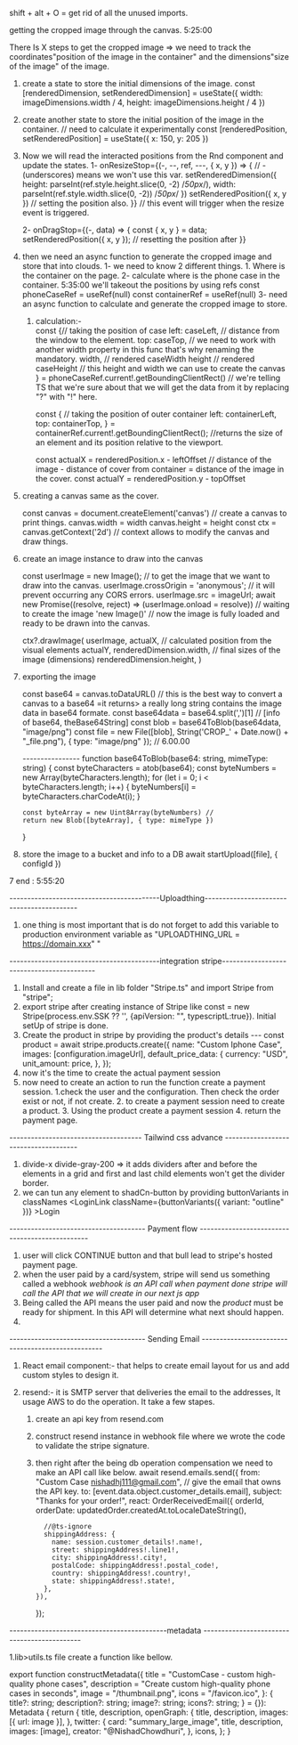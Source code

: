 shift + alt + O = get rid of all the unused imports.

getting the cropped image through the canvas. 5:25:00

There Is X steps to get the cropped image
=> we need to track the coordinates"position of the image in the container" and the dimensions"size of the image" of the image.

1.  create a state to store the initial dimensions of the image.
    const [renderedDimension, setRenderedDimension] = useState({
    width: imageDimensions.width / 4,
    height: imageDimensions.height / 4
    })
2.  create another state to store the initial position of the image in the container. // need to calculate it experimentally
    const [renderedPosition, setRenderedPosition] = useState({
    x: 150,
    y: 205
    })

3.  Now we will read the interacted positions from the Rnd component and update the states.
    1-
    onResizeStop={(-, --, ref, ---, { x, y }) => { // - (underscores) means we won't use this var.
    setRenderedDimension({
    height: parseInt(ref.style.height.slice(0, -2) /_50px_/),
    width: parseInt(ref.style.width.slice(0, -2)) /_50px_/
    })
    setRenderedPosition({ x, y }) // setting the position also.
    }} // this event will trigger when the resize event is triggered.

    2-
    onDragStop={(-, data) => {
    const { x, y } = data;
    setRenderedPosition({ x, y }); // resetting the position after
    }}

4.  then we need an async function to generate the cropped image and store that into clouds.
    1-
    we need to know 2 different things. 1. Where is the container on the page. 2- calculate where is the phone case in the container. 5:35:00
    we'll takeout the positions by using refs
    const phoneCaseRef = useRef<HTMLDivElement>(null)
    const containerRef = useRef<HTMLDivElement>(null)
    3- need an async function to calculate and generate the cropped image to store.

    1. calculation:-  
        const {// taking the position of case
       left: caseLeft, // distance from the window to the element.
       top: caseTop, // we need to work with another width property in this func that's why renaming the mandatory.
       width, // rendered caseWidth
       height // rendered caseHeight
       // this height and width we can use to create the canvas
       } = phoneCaseRef.current!.getBoundingClientRect() // we're telling TS that we're sure about that we will get the data from it by replacing "?" with "!" here.

       const { // taking the position of outer container
       left: containerLeft,
       top: containerTop,
       } = containerRef.current!.getBoundingClientRect(); //returns the size of an element and its position relative to the viewport.

       const actualX = renderedPosition.x - leftOffset // distance of the image - distance of cover from container = distance of the image in the cover.
       const actualY = renderedPosition.y - topOffset

5.  creating a canvas same as the cover.

    const canvas = document.createElement('canvas') // create a canvas to print things.
    canvas.width = width
    canvas.height = height
    const ctx = canvas.getContext('2d') // context allows to modify the canvas and draw things.

6.  create an image instance to draw into the canvas

    const userImage = new Image(); // to get the image that we want to draw into the canvas.
    userImage.crossOrigin = 'anonymous'; // it will prevent occurring any CORS errors.
    userImage.src = imageUrl;
    await new Promise((resolve, reject) => (userImage.onload = resolve)) // waiting to create the image 'new Image()'
    // now the image is fully loaded and ready to be drawn into the canvas.

    ctx?.drawImage(
    userImage,
    actualX, // calculated position from the visual elements
    actualY,
    renderedDimension.width, // final sizes of the image (dimensions)
    renderedDimension.height,
    )

7.  exporting the image

    const base64 = canvas.toDataURL() // this is the best way to convert a canvas to a base64 =it returns> a really long string contains the image data in base64 formate.
    const base64data = base64.split(',')[1] // [info of base64, theBase64String]
    const blob = base64ToBlob(base64data, "image/png")
    const file = new File([blob], String('CROP\_' + Date.now() + "\_file.png"), { type: "image/png" });
    // 6.00.00

    ---------------- function base64ToBlob(base64: string, mimeType: string) {
    const byteCharacters = atob(base64);
    const byteNumbers = new Array(byteCharacters.length);
    for (let i = 0; i < byteCharacters.length; i++) {
    byteNumbers[i] = byteCharacters.charCodeAt(i);
    }

        const byteArray = new Uint8Array(byteNumbers) //
        return new Blob([byteArray], { type: mimeType })

    }

8.  store the image to a bucket and info to a DB
    await startUpload([file], {
    configId
    })

7 end : 5:55:20

------------------------------------------Uploadthing------------------------------------------

1. one thing is most important that is do not forget to add this variable to production environment variable as "UPLOADTHING_URL = https://domain.xxx" "

------------------------------------------integration stripe------------------------------------------

1. Install and create a file in lib folder "Stripe.ts" and import Stripe from "stripe";
2. export stripe after creating instance of Stripe like const = new Stripe(process.env.SSK ?? '', {apiVersion: "", typescriptL:true}). Initial setUp of stripe is done.
3. Create the product in stripe by providing the product's details
   --- const product = await stripe.products.create({
   name: "Custom Iphone Case",
   images: [configuration.imageUrl],
   default_price_data: {
   currency: "USD",
   unit_amount: price,
   },
   });
4. now it's the time to create the actual payment session
5. now need to create an action to run the function create a payment session.
   1.check the user and the configuration. Then check the order exist or not, if not create. 2. to create a payment session need to create a product. 3. Using the product create a payment session 4. return the payment page.

------------------------------------- Tailwind css advance -------------------------------------

1.  divide-x divide-gray-200 => it adds dividers after and before the elements in a grid and first and last child elements won't get the divider border.
2.  we can tun any element to shadCn-button by providing buttonVariants in classNames <LoginLink className={buttonVariants({ variant: "outline" })} >Login</LoginLink>

-------------------------------------- Payment flow -----------------------------------------------

1.  user will click CONTINUE button and that bull lead to stripe's hosted payment page.
2.  when the user paid by a card/system, stripe will send us something called a webhook _webhook is an API call when payment done stripe will call the API that we will create in our next js app_
3.  Being called the API means the user paid and now the _product_ must be ready for shipment. In this API will determine what next should happen.
4.

-------------------------------------- Sending Email --------------------------------------------------

1.  React email component:- that helps to create email layout for us and add custom styles to design it.
2.  resend:- it is SMTP server that deliveries the email to the addresses, It usage AWS to do the operation. It take a few stapes.

    1.  create an api key from resend.com
    2.  construct resend instance in webhook file where we wrote the code to validate the stripe signature.
    3.  then right after the being db operation compensation we need to make an API call like below.
        await resend.emails.send({
        from: "Custom Case <nishadhj111@gmail.com>", // give the email that owns the API key.
        to: [event.data.object.customer_details.email],
        subject: "Thanks for your order!",
        react: OrderReceivedEmail({
        orderId,
        orderDate: updatedOrder.createdAt.toLocaleDateString(),

              //@ts-ignore
              shippingAddress: {
                name: session.customer_details!.name!,
                street: shippingAddress!.line1!,
                city: shippingAddress!.city!,
                postalCode: shippingAddress!.postal_code!,
                country: shippingAddress!.country!,
                state: shippingAddress!.state!,
              },
            }),

        });

--------------------------------------------metadata --------------------------------------------

1.lib>utils.ts file create a function like bellow.

export function constructMetadata({
title = "CustomCase - custom high-quality phone cases",
description = "Create custom high-quality phone cases in seconds",
image = "/thumbnail.png",
icons = "/favicon.ico",
}: {
title?: string;
description?: string;
image?: string;
icons?: string;
} = {}): Metadata {
return {
title,
description,
openGraph: {
title,
description,
images: [{ url: image }],
},
twitter: {
card: "summary_large_image",
title,
description,
images: [image],
creator: "@NishadChowdhuri",
},
icons,
};
}
